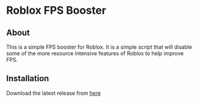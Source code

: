 # Roblox FPS Booster

## About

This is a simple FPS booster for Roblox. It is a simple script that will disable some of the more resource intensive features of Roblox to help improve FPS.

## Installation

Download the latest release from [here]()